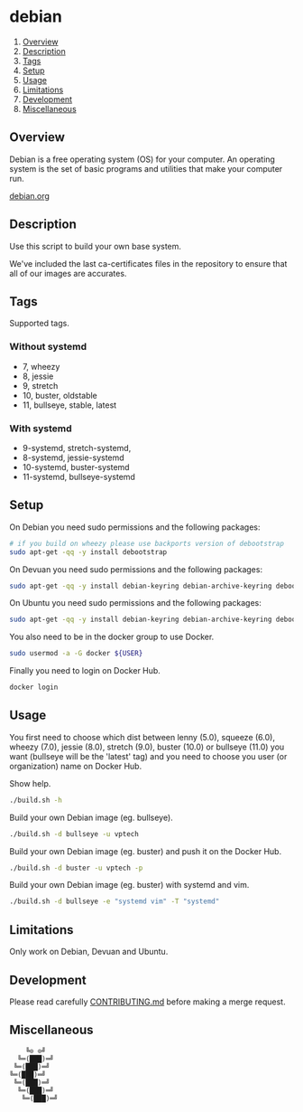 # debian

1. [Overview](#overview)
1. [Description](#description)
1. [Tags](#tags)
1. [Setup](#setup)
1. [Usage](#usage)
1. [Limitations](#limitations)
1. [Development](#development)
1. [Miscellaneous](#miscellaneous)

## Overview

Debian is a  free operating system (OS) for your  computer. An operating system
is the set of basic programs and utilities that make your computer run.

[debian.org](https://www.debian.org/)

## Description

Use this script to build your own base system.

We've included the last ca-certificates files  in the repository to ensure that
all of our images are accurates.

## Tags

Supported tags.

### Without systemd

- 7,  wheezy
- 8,  jessie
- 9,  stretch
- 10, buster, oldstable
- 11, bullseye, stable, latest

### With systemd

- 9-systemd, stretch-systemd,
- 8-systemd, jessie-systemd
- 10-systemd, buster-systemd
- 11-systemd, bullseye-systemd

## Setup

On Debian you need sudo permissions and the following packages:

```bash
# if you build on wheezy please use backports version of debootstrap
sudo apt-get -qq -y install debootstrap
```

On Devuan you need sudo permissions and the following packages:

```bash
sudo apt-get -qq -y install debian-keyring debian-archive-keyring debootstrap
```

On Ubuntu you need sudo permissions and the following packages:

```bash
sudo apt-get -qq -y install debian-keyring debian-archive-keyring debootstrap
```

You also need to be in the docker group to use Docker.

```bash
sudo usermod -a -G docker ${USER}
```

Finally you need to login on Docker Hub.

```bash
docker login
```

## Usage

You first need to choose which  dist between lenny (5.0), squeeze (6.0), wheezy
(7.0), jessie (8.0),  stretch (9.0), buster (10.0) or bullseye  (11.0) you want
(bullseye  will be  the 'latest'  tag)  and you  need  to choose  you user  (or
organization) name on Docker Hub.

Show help.

```bash
./build.sh -h
```

Build your own Debian image (eg. bullseye).

```bash
./build.sh -d bullseye -u vptech
```

Build your own Debian image (eg. buster) and push it on the Docker Hub.

```bash
./build.sh -d buster -u vptech -p
```

Build your own Debian image (eg. buster) with systemd and vim.

```bash
./build.sh -d bullseye -e "systemd vim" -T "systemd"
```

## Limitations

Only work on Debian, Devuan and Ubuntu.

## Development

Please read carefully [CONTRIBUTING.md](CONTRIBUTING.md) before making a merge
request.

## Miscellaneous

```
    ╚⊙ ⊙╝
  ╚═(███)═╝
 ╚═(███)═╝
╚═(███)═╝
 ╚═(███)═╝
  ╚═(███)═╝
   ╚═(███)═╝
```
